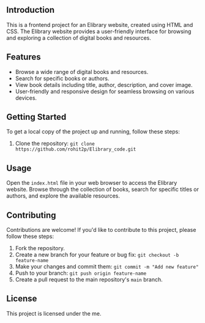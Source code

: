 
## Introduction

This is a frontend project for an Elibrary website, created using HTML and CSS. The Elibrary website provides a user-friendly interface for browsing and exploring a collection of digital books and resources.

## Features

- Browse a wide range of digital books and resources.
- Search for specific books or authors.
- View book details including title, author, description, and cover image.
- User-friendly and responsive design for seamless browsing on various devices.

## Getting Started

To get a local copy of the project up and running, follow these steps:

1. Clone the repository: `git clone https://github.com/rohit2p/Elibrary_code.git`

## Usage

Open the `index.html` file in your web browser to access the Elibrary website. Browse through the collection of books, search for specific titles or authors, and explore the available resources.

## Contributing

Contributions are welcome! If you'd like to contribute to this project, please follow these steps:

1. Fork the repository.
2. Create a new branch for your feature or bug fix: `git checkout -b feature-name`
3. Make your changes and commit them: `git commit -m "Add new feature"`
4. Push to your branch: `git push origin feature-name`
5. Create a pull request to the main repository's `main` branch.

## License

This project is licensed under the me.
